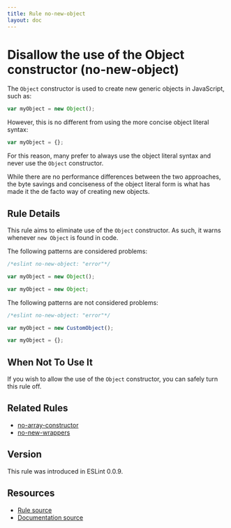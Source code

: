 ```yaml
---
title: Rule no-new-object
layout: doc
---
```

<!-- Note: No pull requests accepted for this file. See README.md in the root directory for details. -->

# Disallow the use of the Object constructor (no-new-object)

The `Object` constructor is used to create new generic objects in JavaScript, such as:

```js
var myObject = new Object();
```

However, this is no different from using the more concise object literal syntax:

```js
var myObject = {};
```

For this reason, many prefer to always use the object literal syntax and never use the `Object` constructor.

While there are no performance differences between the two approaches, the byte savings and conciseness of the object literal form is what has made it the de facto way of creating new objects.

## Rule Details

This rule aims to eliminate use of the `Object` constructor. As such, it warns whenever `new Object` is found in code.

The following patterns are considered problems:

```js
/*eslint no-new-object: "error"*/

var myObject = new Object();

var myObject = new Object;
```

The following patterns are not considered problems:

```js
/*eslint no-new-object: "error"*/

var myObject = new CustomObject();

var myObject = {};
```

## When Not To Use It

If you wish to allow the use of the `Object` constructor, you can safely turn this rule off.

## Related Rules

* [no-array-constructor](no-array-constructor)
* [no-new-wrappers](no-new-wrappers)

## Version

This rule was introduced in ESLint 0.0.9.

## Resources

* [Rule source](https://github.com/eslint/eslint/tree/master/lib/rules/no-new-object.js)
* [Documentation source](https://github.com/eslint/eslint/tree/master/docs/rules/no-new-object.md)
